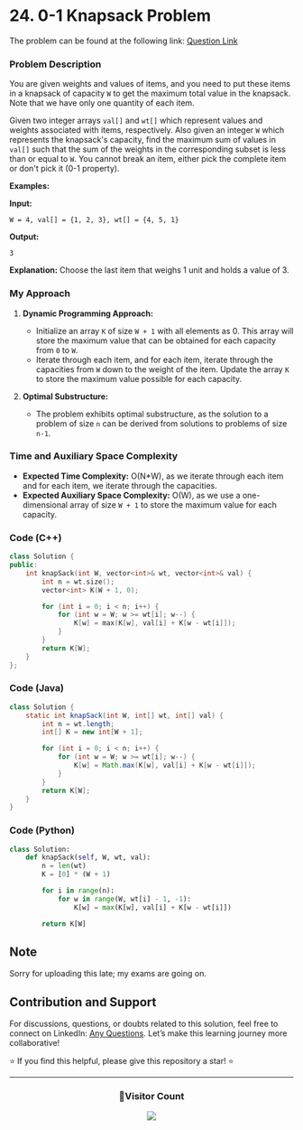 # **24. 0-1 Knapsack Problem**

The problem can be found at the following link: [Question Link](https://www.geeksforgeeks.org/problems/0-1-knapsack-problem0945/1)

### **Problem Description**

You are given weights and values of items, and you need to put these items in a knapsack of capacity `W` to get the maximum total value in the knapsack. Note that we have only one quantity of each item.

Given two integer arrays `val[]` and `wt[]` which represent values and weights associated with items, respectively. Also given an integer `W` which represents the knapsack's capacity, find the maximum sum of values in `val[]` such that the sum of the weights in the corresponding subset is less than or equal to `W`. You cannot break an item, either pick the complete item or don't pick it (0-1 property).

**Examples:**

**Input:**

```
W = 4, val[] = {1, 2, 3}, wt[] = {4, 5, 1}
```

**Output:**

```
3
```

**Explanation:** Choose the last item that weighs 1 unit and holds a value of 3.

### **My Approach**

1. **Dynamic Programming Approach:**

   - Initialize an array `K` of size `W + 1` with all elements as 0. This array will store the maximum value that can be obtained for each capacity from `0` to `W`.
   - Iterate through each item, and for each item, iterate through the capacities from `W` down to the weight of the item. Update the array `K` to store the maximum value possible for each capacity.

2. **Optimal Substructure:**
   - The problem exhibits optimal substructure, as the solution to a problem of size `n` can be derived from solutions to problems of size `n-1`.

### **Time and Auxiliary Space Complexity**

- **Expected Time Complexity:** O(N\*W), as we iterate through each item and for each item, we iterate through the capacities.
- **Expected Auxiliary Space Complexity:** O(W), as we use a one-dimensional array of size `W + 1` to store the maximum value for each capacity.

### **Code (C++)**

```cpp
class Solution {
public:
    int knapSack(int W, vector<int>& wt, vector<int>& val) {
        int n = wt.size();
        vector<int> K(W + 1, 0);

        for (int i = 0; i < n; i++) {
            for (int w = W; w >= wt[i]; w--) {
                K[w] = max(K[w], val[i] + K[w - wt[i]]);
            }
        }
        return K[W];
    }
};
```

### **Code (Java)**

```java
class Solution {
    static int knapSack(int W, int[] wt, int[] val) {
        int n = wt.length;
        int[] K = new int[W + 1];

        for (int i = 0; i < n; i++) {
            for (int w = W; w >= wt[i]; w--) {
                K[w] = Math.max(K[w], val[i] + K[w - wt[i]]);
            }
        }
        return K[W];
    }
}
```

### **Code (Python)**

```python
class Solution:
    def knapSack(self, W, wt, val):
        n = len(wt)
        K = [0] * (W + 1)

        for i in range(n):
            for w in range(W, wt[i] - 1, -1):
                K[w] = max(K[w], val[i] + K[w - wt[i]])

        return K[W]
```

## **Note**

Sorry for uploading this late; my exams are going on.

## Contribution and Support

For discussions, questions, or doubts related to this solution, feel free to connect on LinkedIn: [Any Questions](https://www.linkedin.com/in/patel-hetkumar-sandipbhai-8b110525a/). Let’s make this learning journey more collaborative!

⭐ If you find this helpful, please give this repository a star! ⭐

---

<div align="center">
  <h3><b>📍Visitor Count</b></h3>
</div>

<p align="center">
  <img src="https://profile-counter.glitch.me/Hunterdii/count.svg" />
</p>
